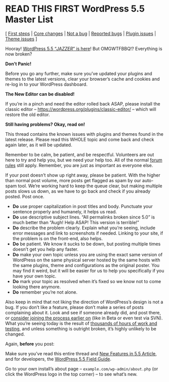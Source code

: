 # READ THIS FIRST WordPress 5.5 Master List

\[ 
[First steps]()
 | 
[Core changes]()
 | 
[Not a bug]()
 | 
[Reported bugs]()
 | 
[Plugin issues]()
 | 
[Theme issues]()
 \]

Hooray! [WordPress 5.5 “_JAZZER_” is here]()! But OMGWTFBBQ!? Everything is now broken?

**Don’t Panic!**

Before you go any further, make sure you’ve updated your plugins and themes to the latest versions, clear your browser’s cache and cookies and re-log in to your WordPress dashboard.

**The New Editor can be disabled!**

If you’re in a pinch and need the editor rolled back ASAP, please install the classic editor – https://wordpress.org/plugins/classic-editor/ – which will restore the old editor.

**Still having problems? Okay, read on!**

This thread contains the known issues with plugins and themes found in the latest release. Please read this WHOLE topic and come back and check again later, as it will be updated.

Remember to be calm, be patient, and be respectful. Volunteers are out here to try and help you, but we need your help too. All of the normal [forum rules](https://wordpress.org/support/guidelines) still apply. Remember, you are just as important as everyone else.

If your post doesn’t show up right away, please be patient. With the higher than normal post volume, more posts get flagged as spam by our auto-spam tool. We’re working hard to keep the queue clear, but making multiple posts slows us down, as we have to go back and check if you already posted. Post once.

- **Do** use proper capitalization in post titles and body. Punctuate your sentence properly and humanely, it helps us read.
- **Do** use descriptive subject lines. “All permalinks broken since 5.0” is much better than “Augh! Help ASAP! This version is terrible!”
- **Do** describe the problem clearly. Explain what you’re seeing, include error messages and link to screenshots if needed. Linking to your site, if the problem is on the front-end, also helps.
- **Do** be patient. We know it sucks to be down, but posting multiple times doesn’t get you help any faster.
- **Do** make your own topic unless you are using the exact same version of WordPress on the same physical server hosted by the same hosts with the same plugins, theme and configurations as the original poster. You may find it weird, but it will be easier for us to help you specifically if you have your own topic.
- **Do** mark your topic as resolved when it’s fixed so we know not to come looking there anymore.
- **Do** remember you’re not alone.

Also keep in mind that not liking the direction of WordPress’s design is not a bug. If you don’t like a feature, please don’t make a series of posts complaining about it. Look and see if someone already did, and post there, or [consider joining the process earlier on](https://make.wordpress.org/core/) (like in Beta or even test via SVN). What you’re seeing today is the result of [thousands of hours of work and testing](https://make.wordpress.org/core/5-4/), and unless something is outright broken, it’s highly unlikely to be changed.

Again, **before** you post:

Make sure you’ve read this entire thread and [New Features in 5.5 Article](https://wordpress.org/support/wordpress-version/version-5-5/), and for developers, the [WordPress 5.5 Field Guide](https://make.wordpress.org/core/2020/07/30/wordpress-5-5-field-guide/).

Go to your own install’s about page – `example.com/wp-admin/about.php` (or click the WordPress logo in the top corner) – to see what’s new.
